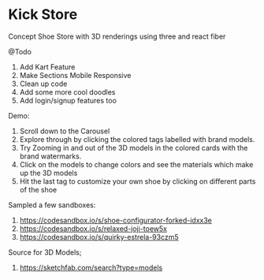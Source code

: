 # Kick Store
Concept Shoe Store with 3D renderings using three and react fiber

@Todo
1. Add Kart Feature
2. Make Sections Mobile Responsive
3. Clean up code
4. Add some more cool doodles
5. Add login/signup features too

Demo:
1. Scroll down to the Carousel
2. Explore through by clicking the colored tags labelled with brand models.
3. Try Zooming in and out of the 3D models in the colored cards with the brand watermarks.
4. Click on the models to change colors and see the materials which make up the 3D models
5. Hit the last tag to customize your own shoe by clicking on different parts of the shoe

Sampled a few sandboxes:
1. https://codesandbox.io/s/shoe-configurator-forked-idxx3e
2. https://codesandbox.io/s/relaxed-joji-toew5x
3. https://codesandbox.io/s/quirky-estrela-93czm5

Source for 3D Models;
1. https://sketchfab.com/search?type=models
